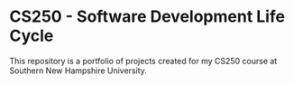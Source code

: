 # CS250 - Software Development Life Cycle
This repository is a portfolio of projects created for my CS250 course at Southern New Hampshire University.
